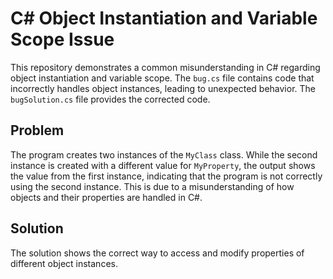 # C# Object Instantiation and Variable Scope Issue
This repository demonstrates a common misunderstanding in C# regarding object instantiation and variable scope. The `bug.cs` file contains code that incorrectly handles object instances, leading to unexpected behavior.  The `bugSolution.cs` file provides the corrected code.

## Problem
The program creates two instances of the `MyClass` class.  While the second instance is created with a different value for `MyProperty`, the output shows the value from the first instance, indicating that the program is not correctly using the second instance.  This is due to a misunderstanding of how objects and their properties are handled in C#.

## Solution
The solution shows the correct way to access and modify properties of different object instances.